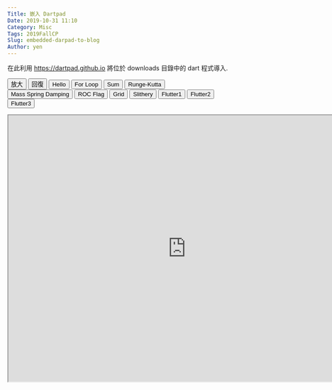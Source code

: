 ```yaml
---
Title: 嵌入 Dartpad
Date: 2019-10-31 11:10
Category: Misc
Tags: 2019FallCP
Slug: embedded-darpad-to-blog
Author: yen
---
```


在此利用 https://dartpad.github.io 將位於 downloads 目錄中的 dart 程式導入.

<!-- PELICAN_END_SUMMARY -->

<script>
function getDart(dirname){
    source = "https://dartpad.github.io/embed-dart.html?gh_owner=mdecourse&gh_repo=cp2019&gh_path=downloads/dart_ex/" + dirname + "&theme=dark";
    document.getElementById("iframe").src = source ;
}

function getHtmlDart(dirname){
    source = "https://dartpad.github.io/embed-html.html?gh_owner=mdecourse&gh_repo=cp2019&gh_path=downloads/dart_ex/" + dirname + "&theme=dark";
document.getElementById("iframe").src = source ;
}

function getFlutter(dirname){
    source = "https://dartpad.github.io/embed-flutter.html?gh_owner=mdecourse&gh_repo=cp2019&gh_path=downloads/dart_ex/" + dirname + "&theme=dark";
document.getElementById("iframe").src = source ;
}

function largest(){
document.getElementById("iframe").width = document.body.clientWidth ;
document.getElementById("iframe").height = document.body.clientWidth*0.5 ;
}

function original(){
document.getElementById("iframe").width = 800 ;
document.getElementById("iframe").height = 600 ;
}
</script>
<!-- 取 Dart 程式的按鈕 -->
<p><button onclick="largest()">放大</button> <button onclick="original()">回復</button> <button onclick="getDart('hello')">Hello</button> <button onclick="getDart('for')">For Loop</button> <button onclick="getDart('sum')">Sum</button> <button onclick="getDart('runge_kutta')">Runge-Kutta</button> <button onclick="getDart('mass_spring_damping')">Mass Spring Damping</button> <button onclick="getHtmlDart('roc_flag')">ROC Flag</button> <button onclick="getHtmlDart('grid')">Grid</button> <button onclick="getHtmlDart('slithery')">Slithery</button> <button onclick="getFlutter('flutter1')">Flutter1</button> <button onclick="getFlutter('flutter2')">Flutter2</button> <button onclick="getFlutter('flutter3')">Flutter3</button></p>
<!-- 內建放入的 Dart 原始碼 -->

<iframe id="iframe" src="https://dartpad.github.io/embed-dart.html?gh_owner=mdecourse&gh_repo=cp2019&gh_path=downloads/dart_ex/mass_spring_damping&theme=dark" width="800" height="600"></iframe>